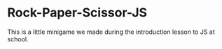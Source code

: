 # Rock-Paper-Scissor-JS
This is a little minigame we made during the introduction lesson to JS at school.
